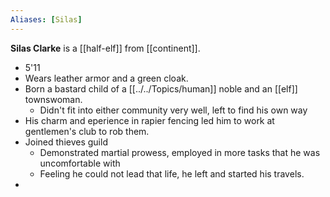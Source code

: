 ```yaml
---
Aliases: [Silas]
---
```


**Silas Clarke** is a [[half-elf]] from [[continent]].

* 5'11
* Wears leather armor and a green cloak.
* Born a bastard child of a [[../../Topics/human]] noble and an [[elf]] townswoman.
	* Didn't fit into either community very well, left to find his own way
* His charm and eperience in rapier fencing led him to work at gentlemen's club to rob them.
* Joined thieves guild
	* Demonstrated martial prowess, employed in more tasks that he was uncomfortable with
	* Feeling he could not lead that life, he left and started his travels.
* 